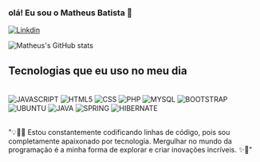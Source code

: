 
### olá! Eu sou o Matheus Batista 👋 

[![Linkdin](https://img.shields.io/badge/LinkedIn-0077B5?style=for-the-badge&logo=linkedin&logoColor=white)](https://www.linkedin.com/in/matheus-b-90637416b/)

![Matheus's GitHub stats](https://github-readme-stats.vercel.app/api?username=matheusdevelloper&show_icons=true&theme=radical)


## Tecnologias que eu uso no meu dia

<div style="display: inline_block"><br/>

<img align="center" alt="JAVASCRIPT" src="https://img.shields.io/badge/JavaScript-F7DF1E?style=for-the-badge&logo=javascript&logoColor=black"/>

<img align="center" alt="HTML5" src="https://img.shields.io/badge/HTML5-E34F26?style=for-the-badge&logo=html5&logoColor=white"/>

<img align="center" alt="CSS" src="https://img.shields.io/badge/CSS-239120?&style=for-the-badge&logo=css3&logoColor=white"/>

<img align="center" alt="PHP" src="https://img.shields.io/badge/PHP-777BB4?style=for-the-badge&logo=php&logoColor=white"/>

<img align="center" alt="MYSQL" src="https://img.shields.io/badge/MySQL-00000F?style=for-the-badge&logo=mysql&logoColor=white"/>

<img align="center" alt="BOOTSTRAP" src="https://img.shields.io/badge/Bootstrap-563D7C?style=for-the-badge&logo=bootstrap&logoColor=white"/>


<img align="center" alt="UBUNTU" src="https://img.shields.io/badge/Ubuntu-E95420?style=for-the-badge&logo=ubuntu&logoColor=white"/>

<img align="center" alt="JAVA" src="https://img.shields.io/badge/Java-ED8B00?style=for-the-badge&logo=openjdk&logoColor=white"/>

<img align="center" alt="SPRING" src="https://img.shields.io/badge/Spring-6DB33F?style=for-the-badge&logo=spring&logoColor=white"/>

<img align="center" alt="HIBERNATE" src="https://img.shields.io/badge/Hibernate-59666C?style=for-the-badge&logo=Hibernate&logoColor=white"/>


</div><br>

"💡👨‍💻 Estou constantemente codificando linhas de código, pois sou completamente apaixonado por tecnologia. Mergulhar no mundo da programação é a minha forma de explorar e criar inovações incríveis. ✨🚀"

